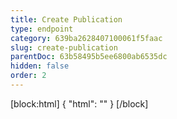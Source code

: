 ```yaml
---
title: Create Publication
type: endpoint
category: 639ba2628407100061f5faac
slug: create-publication
parentDoc: 63b58495b5ee6800ab6535dc
hidden: false
order: 2
---
```

[block:html]
{
  "html": "<style>\n.LanguagePicker-divider { \n  display: none; }\n</style>"
}
[/block]